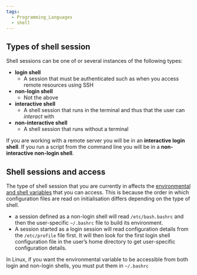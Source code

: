 ```yaml
---
tags:
  - Programming_Languages
  - shell
---
```


## **Types of shell session**

Shell sessions can be one of or several instances of the following types:

* **login shell**
  * A session that must be authenticated such as when you access remote resources using SSH
* **non-login shell**
  * Not the above
* **interactive shell**
  * A shell session that runs in the terminal and thus that the user can *interact* with
* **non-interactive shell**
  * A shell session that runs without a terminal

If you are working with a remote server you will be in an **interactive login shell**. If you run a script from the command line you will be in a **non-interactive non-login shell**.

## Shell sessions and access

The type of shell session that you are currently in affects the [environmental and shell variables](https://www.notion.so/Environmental-and-shell-variables-04d5ec7e8e2b486a93f002bf686e4bbb) that you can access. This is because the order in which configuration files are read on initialisation differs depending on the type of shell.

* a session defined as a non-login shell will read `/etc/bash.bashrc` and then the user-specific `~/.bashrc` file to build its environment.
* A session started as a login session will read configuration details from the `/etc/profile` file first. It will then look for the first login shell configuration file in the user’s home directory to get user-specific configuration details.

In Linux, if you want the environmental variable to be accessible from both login and non-login shells, you must put them in `~/.bashrc`
